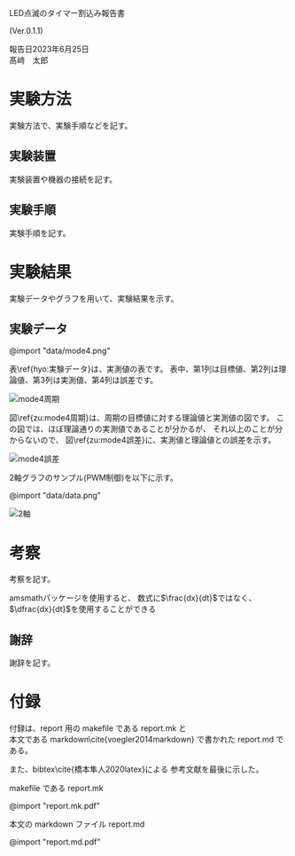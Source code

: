 <!-- LaTeX \begin{center}\huge -->
LED点滅のタイマー割込み報告書
<!-- LaTeX \end{center} -->
<!-- LaTeX \begin{flushright} -->
(Ver.0.1.1)  

<!-- LaTeX \vspace{\fill} -->

報告日2023年6月25日  
髙﨑　太郎
<!-- LaTeX \end{flushright} -->

<!-- LaTeX \thispagestyle{empty} -->
<!-- LaTeX \clearpage -->

# 実験方法
実験方法で、実験手順などを記す。

## 実験装置
実験装置や機器の接続を記す。

## 実験手順
実験手順を記す。

# 実験結果
実験データやグラフを用いて、実験結果を示す。

<!-- LaTeX \clearpage -->

## 実験データ

<!-- LaTeX \setfgsize{1.0} -->
<!-- LaTeX \sethyocap{実験データ} -->
@import "data/mode4.png"

表\ref{hyo:実験データ}は、実測値の表です。
表中、第1列は目標値、第2列は理論値、第3列は実測値、第4列は誤差です。


<!-- LaTeX \setfgsize{0.9} -->
![mode4周期](data/mode4graph.png)

図\ref{zu:mode4周期}は、周期の目標値に対する理論値と実測値の図です。
この図では、ほぼ理論通りの実測値であることが分かるが、
それ以上のことが分からないので、
図\ref{zu:mode4誤差}に、実測値と理論値との誤差を示す。

<!-- LaTeX \setfgsize{0.9} -->
![mode4誤差](data/mode4gosa.png)

<!-- LaTeX \clearpage -->

2軸グラフのサンプル(PWM制御)を以下に示す。

<!-- LaTeX \setfgsize{0.7} -->
<!-- LaTeX \sethyocap{サンプル} -->
@import "data/data.png"

<!-- LaTeX \setfgsize{0.7} -->
![2軸](data/graph.png)

<!-- LaTeX \clearpage -->

# 考察
考察を記す。

amsmathパッケージを使用すると、
数式に$\frac{dx}{dt}$ではなく、
$\dfrac{dx}{dt}$を使用することができる

## 謝辞
謝辞を記す。

# 付録

付録は、report 用の makefile である report.mk と  
本文である markdown\cite{voegler2014markdown}
で書かれた report.md である。

また、bibtex\cite{橋本隼人2020latex}による
参考文献を最後に示した。

<!-- LaTeX \clearpage -->

makefile である report.mk
<!-- LaTeX \setpdfsize{0.75} -->
<!-- LaTeX \setpdfm{1} -->
@import "report.mk.pdf"
<!-- 1ページのpdfファイル -->

<!-- LaTeX \clearpage -->

本文の markdown ファイル report.md
<!-- LaTeX \setpdfsize{0.75} -->
<!-- LaTeX \setpdfm{1} -->
<!-- LaTeX \setpdfn{2} -->
@import "report.md.pdf"
<!-- 2ページ以上あるpdfファイル -->

<!-- LaTeX \clearpage -->
<!-- LaTeX \bibliographystyle{unsrt} -->
<!-- LaTeX \bibliography{ykarchive} -->

<!-- file end -->
